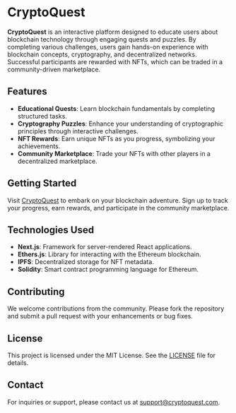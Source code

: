 # CryptoQuest

**CryptoQuest** is an interactive platform designed to educate users about blockchain technology through engaging quests and puzzles. By completing various challenges, users gain hands-on experience with blockchain concepts, cryptography, and decentralized networks. Successful participants are rewarded with NFTs, which can be traded in a community-driven marketplace.

## Features

- **Educational Quests**: Learn blockchain fundamentals by completing structured tasks.
- **Cryptography Puzzles**: Enhance your understanding of cryptographic principles through interactive challenges.
- **NFT Rewards**: Earn unique NFTs as you progress, symbolizing your achievements.
- **Community Marketplace**: Trade your NFTs with other players in a decentralized marketplace.

## Getting Started

Visit [CryptoQuest](https://crypto-phi-jade.vercel.app/) to embark on your blockchain adventure. Sign up to track your progress, earn rewards, and participate in the community marketplace.

## Technologies Used

- **Next.js**: Framework for server-rendered React applications.
- **Ethers.js**: Library for interacting with the Ethereum blockchain.
- **IPFS**: Decentralized storage for NFT metadata.
- **Solidity**: Smart contract programming language for Ethereum.

## Contributing

We welcome contributions from the community. Please fork the repository and submit a pull request with your enhancements or bug fixes.

## License

This project is licensed under the MIT License. See the [LICENSE](LICENSE) file for details.

## Contact

For inquiries or support, please contact us at [support@cryptoquest.com](mailto:support@cryptoquest.com).

